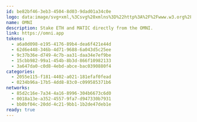 ```yaml
---
id: be82bf46-3eb3-4504-8d03-9dad01a34c0e
logo: data:image/svg+xml,%3Csvg%20xmlns%3D%22http%3A%2F%2Fwww.w3.org%2F2000%2Fsvg%22%20width%3D%2248%22%20height%3D%2248%22%20fill%3D%22none%22%3E%3Cpath%20fill%3D%22%23000%22%20d%3D%22M24%2048c13.255%200%2024-10.745%2024-24S37.255%200%2024%200%200%2010.745%200%2024s10.745%2024%2024%2024Z%22%2F%3E%3Cpath%20fill%3D%22%23fff%22%20d%3D%22M7.863%2026.43a5.258%205.258%200%200%201-.329-1.84c0-.766.11-1.467.35-2.124%201.927-5.233%208.825-6.897%2017.21-6.897%208.387%200%2013.686%202.32%2015.044%206a5.27%205.27%200%200%201%20.328%201.839c0%20.766-.11%201.467-.35%202.123-1.927%205.233-8.825%206.898-17.21%206.898-8.387%200-13.686-2.321-15.043-6Zm10.794-.986c.438%201.183%202.299%202.168%204.905%202.168%202.868%200%205.08-.854%205.758-2.672.22-.547.241-.876.241-1.248%200-.328%200-.613-.219-1.139-.437-1.182-2.298-2.167-4.904-2.167-2.869%200-5.08.854-5.759%202.672a2.95%202.95%200%200%200-.241%201.248c0%20.328%200%20.613.22%201.138Z%22%2F%3E%3Cpath%20fill%3D%22%23fff%22%20d%3D%22M21.672%2024.623c.186.503.978.923%202.088.923%201.221%200%202.163-.363%202.451-1.137a1.25%201.25%200%200%200%20.103-.532c0-.14%200-.26-.093-.485-.187-.503-.979-.922-2.088-.922-1.222%200-2.163.363-2.452%201.138a1.261%201.261%200%200%200-.103.531c0%20.14%200%20.26.094.484Z%22%2F%3E%3C%2Fsvg%3E
name: OMNI
description: Stake ETH and MATIC directly from the OMNI.
link: https://omni.app
tokens:
  - a6a0d098-e195-4176-89b4-dea6f421e44d
  - 62d6e448-346b-4d71-9688-6a043d5c25ee
  - 9c37b36e-d749-4c7b-aa31-daa34e7ef9be
  - 15cbb982-99a1-454b-8b3d-866f10982133
  - 3a647da0-c0d8-4ebd-abce-bac0390880f4
categories:
  - 2055e115-f181-4402-a021-181efaf0fead
  - 0234b96a-17b5-4dd8-83c0-c099585371b6
networks:
  - 85d2c16e-7a34-4a16-8996-304b6673c6d0
  - 0018a13e-a352-4557-9fa7-d947330b7931
  - bb0bf04c-20dd-4c21-9bb1-1b2de47deb1e
ready: true
---
```

